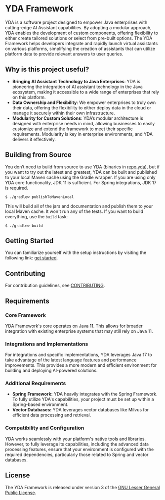 # YDA Framework

YDA is a software project designed to empower Java enterprises with cutting-edge AI Assistant capabilities. By adopting a modular approach, YDA enables the development of custom components, offering flexibility to either create tailored solutions or select from pre-built options. The YDA Framework helps developers integrate and rapidly launch virtual assistants on various platforms, simplifying the creation of assistants that can utilize platform data to provide relevant answers to user queries.

## Why is this project useful?

- **Bringing AI Assistant Technology to Java Enterprises**: YDA is pioneering the integration of AI assistant technology in the Java ecosystem, making it accessible to a wide range of enterprises that rely on this platform.
- **Data Ownership and Flexibility**: We empower enterprises to truly own their data, offering the flexibility to either deploy data in the cloud or manage it securely within their own infrastructure.
- **Modularity for Custom Solutions**: YDA’s modular architecture is designed with enterprise needs in mind, allowing businesses to easily customize and extend the framework to meet their specific requirements. Modularity is key in enterprise environments, and YDA delivers it effectively.

Building from Source
-------

You don’t need to build from source to use YDA (binaries in [repo.yda](https://github.com/love-vector/yda)), but if you want to try out the latest and greatest, YDA can be built and published to your local Maven cache using the Gradle wrapper. If you are using only YDA core functionality, JDK 11 is sufficient. For Spring integrations, JDK 17 is required.

```
$ ./gradlew publishToMavenLocal
```

This will build all of the jars and documentation and publish them to your local Maven cache.
It won't run any of the tests.
If you want to build everything, use the `build` task:

```
$ ./gradlew build
```

## Getting Started

You can familiarize yourself with the setup instructions by visiting the following link: [get started](#).

Contributing
-------
For contribution guidelines, see [CONTRIBUTING](link).


## Requirements

### Core Framework
YDA Framework's core operates on Java 11. This allows for broader integration with existing enterprise systems that may still rely on Java 11.

### Integrations and Implementations
For integrations and specific implementations, YDA leverages Java 17 to take advantage of the latest language features and performance improvements. This provides a more modern and efficient environment for building and deploying AI-powered solutions.

### Additional Requirements
- **Spring Framework:** YDA heavily integrates with the Spring Framework. To fully utilize YDA's capabilities, your project must be set up within a Spring-based environment.
- **Vector Databases:** YDA leverages vector databases like Milvus for efficient data processing and retrieval.

### Compatibility and Configuration
YDA works seamlessly with your platform's native tools and libraries. However, to fully leverage its capabilities, including the advanced data processing features, ensure that your environment is configured with the required dependencies, particularly those related to Spring and vector databases.

## License
The YDA Framework is released under version 3 of the [GNU Lesser General Public License](https://www.gnu.org/licenses/lgpl-3.0-standalone.html).
